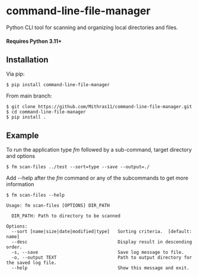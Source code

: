 # command-line-file-manager

Python CLI tool for scanning and organizing local directories and files.

#### Requires Python 3.11+

## Installation


Via pip:
```console
$ pip install command-line-file-manager
```

From main branch:
```console
$ git clone https://github.com/Mithras11/command-line-file-manager.git
$ cd command-line-file-manager 
$ pip install .
```

## Example


To run the application type <i>fm</i> followed by a sub-command, target directory and options
```console
$ fm scan-files ../test --sort=type --save --output=./
```

Add --help after the <i>fm</i> command or any of the subcommands to get more information
```console
$ fm scan-files --help

Usage: fm scan-files [OPTIONS] DIR_PATH

  DIR_PATH: Path to directory to be scanned

Options:
  --sort [name|size|date|modified|type]   Sorting criteria.  [default: name]
  --desc                                  Display result in descending order.
  -s, --save                              Save log message to file.
  -o, --output TEXT                       Path to output directory for the saved log file.
  --help                                  Show this message and exit.
```
